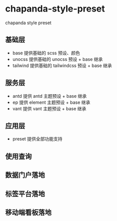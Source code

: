 # chapanda-style-preset
chapanda style preset

## 基础层
* base 提供基础的 scss 预设、颜色 
* unocss 提供基础的 unocss 预设 + base 继承 
* tailwind 提供基础的 tailwindcss 预设 + base 继承
## 服务层
* antd 提供 antd 主题预设 + base 继承 
* ep 提供 element 主题预设 + base 继承 
* vant 提供 vant 主题预设 + base 继承
## 应用层
* preset 提供全部功能支持

## 使用查询

## 数据门户落地
## 标签平台落地
## 移动端看板落地
